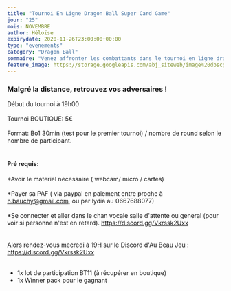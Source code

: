 ```yaml
---
title: "Tournoi En Ligne Dragon Ball Super Card Game"
jour: "25"
mois: NOVEMBRE
author: Héloïse
expirydate: 2020-11-26T23:00:00+00:00
type: "evenements"
category: "Dragon Ball"
sommaire: "Venez affronter les combattants dans le tournoi en ligne dragon ball super card game !"
feature_image: https://storage.googleapis.com/abj_siteweb/image%20dbscg.jpg
---
```

### Malgré la distance, retrouvez vos adversaires !

Début du tournoi à 19h00
<br/><br/>
Tournoi BOUTIQUE: 5€
<br/><br/>
Format: Bo1 30min (test pour le premier tournoi) / nombre de round selon le nombre de participant.
<br/><br/>
#### Pré requis:
*Avoir le materiel necessaire ( webcam/ micro / cartes)
<br/><br/>
*Payer sa PAF ( via paypal en paiement entre proche à h.bauchy@gmail.com, ou par lydia au 0667688077)
<br/><br/>
*Se connecter et aller dans le chan vocale salle d'attente ou general (pour voir si personne n'est en retard).
https://discord.gg/Vkrssk2Uxx <br/>
<br/><br/>
Alors rendez-vous mecredi à 19H sur le Discord d'Au Beau Jeu : https://discord.gg/Vkrssk2Uxx
<br/><br/>
- 1x lot de participation BT11 (à récupérer en boutique)
- 1x Winner pack pour le gagnant
<br/><br/>
